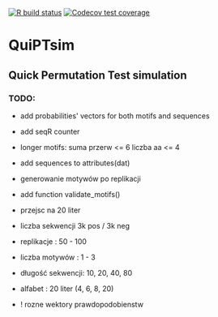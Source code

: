 <!-- badges: start -->
[![R build status](https://github.com/jakubkala/QuiPTsim/workflows/R-CMD-check/badge.svg)](https://github.com/jakubkala/QuiPTsim/actions)
[![Codecov test coverage](https://codecov.io/gh/jakubkala/QuiPTsim/branch/master/graph/badge.svg)](https://codecov.io/gh/jakubkala/QuiPTsim?branch=master)
<!-- badges: end -->

# QuiPTsim
## Quick Permutation Test simulation

### TODO:
* add probabilities' vectors for both motifs and sequences
* add seqR counter
* longer motifs: suma przerw <= 6 liczba aa <= 4
* add sequences to attributes(dat)

* generowanie motywów po replikacji 
* add function validate_motifs() 

* przejsc na 20 liter

* liczba sekwencji 3k pos / 3k neg
* replikacje : 50 - 100
* liczba motywów : 1 - 3 
* długość sekwencji: 10, 20, 40, 80
* alfabet : 20 liter (4, 6, 8, 20)
* ! rozne wektory prawdopodobienstw

